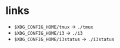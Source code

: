 # links
* `$XDG_CONFIG_HOME/tmux` -> `./tmux`
* `$XDG_CONFIG_HOME/i3` -> `./i3`
* `$XDG_CONFIG_HOME/i3status` -> `./i3status`
